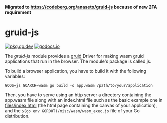 **Migrated to https://codeberg.org/anaseto/gruid-js because of new 2FA requirement**

# gruid-js

[![pkg.go.dev](https://pkg.go.dev/badge/github.com/anaseto/gruid-js.svg)](https://pkg.go.dev/github.com/anaseto/gruid-js)
[![godocs.io](https://godocs.io/github.com/anaseto/gruid-js?status.svg)](https://godocs.io/github.com/anaseto/gruid-js)

The *gruid-js* module provides a [gruid](https://github.com/anaseto/gruid)
Driver for making wasm gruid applications that run in the browser. The module's
package is called js.

To build a browser application, you have to build it with the following
variables:

    GOOS=js GOARCH=wasm go build -o app.wasm /path/to/your/application

Then, you have to serve using an http server a directory containing the
app.wasm file along with an index.html file such as the basic example one in
[files/index.html](files/index.html) (the html page containing the canvas of
your application), and the `$(go env GOROOT)/misc/wasm/wasm_exec.js` file of
your Go distribution.
